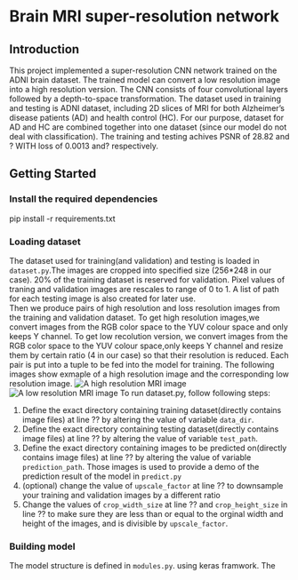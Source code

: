 # Brain MRI super-resolution network 
## Introduction
This project implemented a super-resolution CNN network trained on the ADNI brain dataset. The trained model can convert a low resolution image into a high resolution version. The CNN consists of four convolutional layers followed by a depth-to-space transformation. The dataset used in training and testing is ADNI dataset, including 2D slices of MRI for both Alzheimer’s disease patients (AD) and health control (HC). For our purpose, dataset for AD and HC are combined together into one dataset (since our model do not deal with classification). The training and testing achives PSNR of 28.82 and ? WITH loss of 0.0013 and? respectively.
## Getting Started
### Install the required dependencies
pip install -r requirements.txt
### Loading dataset
The dataset used for training(and validation) and testing is loaded in `dataset.py`.The images are cropped into specified size (256*248 in our case). 20% of the training dataset is reserved for validation. Pixel values of traning and validation images are rescales to range of 0 to 1. A list of path for each testing image is also created for later use.        
Then we produce pairs of  high resolution and loss resolution images from the training and validation dataset. To get high resolution images,we convert images from the RGB color space to the YUV colour space and only keeps Y channel. To get low recolution version, we convert images from the RGB color space to the YUV colour space,only keeps Y channel and resize them by certain ratio (4 in our case) so that their resolution is reduced. Each pair is put into a tuple to be fed into the model for training. The following images show exmaple of a high resolution image and the corresponding low resolution image. 
![A high resolution MRI image](https://github.com/ShanJiang929/PatternAnalysis_2023_Shan_Jiang/blob/topic-recognition/recognition/SuperResolutionShanJiang/readme_images/high_res_train.png)
![A low resolution MRI image](https://github.com/ShanJiang929/PatternAnalysis_2023_Shan_Jiang/blob/topic-recognition/recognition/SuperResolutionShanJiang/readme_images/low_res_train.png)
To run dataset.py, follow following steps:
1. Define the exact directory containing training dataset(directly contains image files) at line ?? by altering the value of variable `data_dir`.
2. Define the exact directory containing testing dataset(directly contains image files) at line ?? by altering the value of variable `test_path`.
3. Define the exact directory containing images to be predicted on(directly contains image files) at line ?? by altering the value of variable `prediction_path`. Those images is used to provide a demo of the prediction result of the model in `predict.py`
4. (optional) change the value of `upscale_factor` at line ?? to downsample your training and validation images by a different ratio
5. Change the values of `crop_width_size` at line ?? and `crop_height_size` in line ?? to make sure they are less than or equal to the orginal width and height of the images, and is divisible by `upscale_factor`.
### Building model
The model structure is defined in `modules.py`. using keras framwork. The

       

     
    
